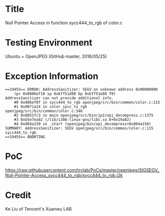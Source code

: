 # Title
Null Pointer Access in function sycc444_to_rgb of color.c

# Testing Environment
Ubuntu + OpenJPEG (GitHub master, 2016/05/25)

# Exception Information
```
==19455== ERROR: AddressSanitizer: SEGV on unknown address 0x00000000 
    (pc 0x0806ef10 sp 0xbff51d80 bp 0xbff51e08 T0)
AddressSanitizer can not provide additional info.
    #0 0x806ef0f in sycc444_to_rgb openjpeg/src/bin/common/color.c:115
    #1 0x8071a24 in color_sycc_to_rgb openjpeg/src/bin/common/color.c:346
    #2 0x8051fc3 in main openjpeg/src/bin/jp2/opj_decompress.c:1375
    #3 0xb5e7ea82 (/lib/i386-linux-gnu/libc.so.6+0x19a82)
    #4 0x804a150 in _start (openjpeg/bin/opj_decompress+0x804a150)
SUMMARY: AddressSanitizer: SEGV openjpeg/src/bin/common/color.c:115 sycc444_to_rgb
==19455== ABORTING
```

# PoC
https://raw.githubusercontent.com/trylab/PoCs/master/openjpeg/SIGSEGV_Null-Pointer-Access_sycc444_to_rgb/sycc444_to_rgb.j2k

# Credit
Ke Liu of Tencent's Xuanwu LAB
